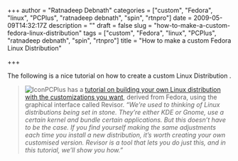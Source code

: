 +++
author = "Ratnadeep Debnath"
categories = ["custom", "Fedora", "linux", "PCPlus", "ratnadeep debnath", "spin", "rtnpro"]
date = 2009-05-09T14:32:17Z
description = ""
draft = false
slug = "how-to-make-a-custom-fedora-linux-distribution"
tags = ["custom", "Fedora", "linux", "PCPlus", "ratnadeep debnath", "spin", "rtnpro"]
title = "How to make a custom Fedora Linux Distribution"

+++


The following is a nice tutorial on how to create a custom Linux Distribution .

> ![Icon](http://osnews.com/images/icons/61.gif "Icon")PCPlus has a [tutorial on building your own Linux distribution with the customizations you want](http://www.pcplus.co.uk/node/3020), derived from Fedora, using the graphical interface called Revisor. *“We’re used to thinking of Linux distributions being set in stone. They’re either KDE or Gnome, use a certain kernel and bundle certain applications. But this doesn’t have to be the case. If you find yourself making the same adjustments each time you install a new distribution, it’s worth creating your own customised version. Revisor is a tool that lets you do just this, and in this tutorial, we’ll show you how.”*

